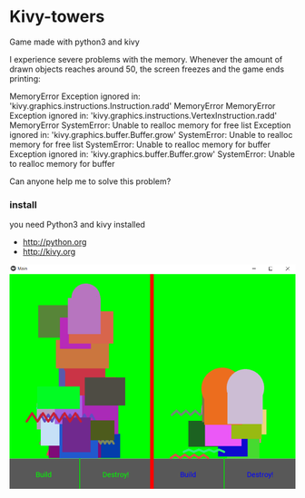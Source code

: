 # Kivy-towers
Game made with python3 and kivy

I experience severe problems with the memory. 
Whenever the amount of drawn objects reaches around 50, the screen freezes and the game ends printing: 


MemoryError
Exception ignored in: 'kivy.graphics.instructions.Instruction.radd'
MemoryError
MemoryError
Exception ignored in: 'kivy.graphics.instructions.VertexInstruction.radd'
MemoryError
SystemError: Unable to realloc memory for free list
Exception ignored in: 'kivy.graphics.buffer.Buffer.grow'
SystemError: Unable to realloc memory for free list
SystemError: Unable to realloc memory for buffer
Exception ignored in: 'kivy.graphics.buffer.Buffer.grow'
SystemError: Unable to realloc memory for buffer


Can anyone help me to solve this problem?

### install

you need Python3 and kivy  installed 
  * http://python.org
  * http://kivy.org 
  
  
  ![Screenshot1.png](Screenshot1.png)
